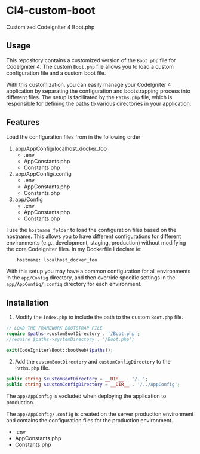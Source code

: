 # CI4-custom-boot
Customized Codeigniter 4 Boot.php

## Usage
This repository contains a customized version of the `Boot.php` file for CodeIgniter 4. The custom `Boot.php` file allows you to load a custom configuration file and a custom boot file.

With this customization, you can easily manage your CodeIgniter 4 application by separating the configuration and bootstrapping process into different files. The setup is facilitated by the `Paths.php` file, which is responsible for defining the paths to various directories in your application.

## Features
Load the configuration files from in the following order
1. app/AppConfig/localhost_docker_foo
   - .env
   - AppConstants.php 
   - Constants.php 
2. app/AppConfig/.config
   - .env
   - AppConstants.php
   - Constants.php
3. app/Config
   - .env
   - AppConstants.php
   - Constants.php

I use the `hostname_folder` to load the configuration files based on the hostname. This allows you to have different configurations for different environments (e.g., development, staging, production) without modifying the core CodeIgniter files. In my Dockerfile I declare ie:
```dockerfile
    hostname: localhost_docker_foo
```

With this setup you may have a common configuration for all environments in the `app/Config` directory, and then override specific settings in the `app/AppConfig/.config` directory for each environment.

## Installation

1. Modify the `index.php` to include the path to the custom `Boot.php` file.
```php
// LOAD THE FRAMEWORK BOOTSTRAP FILE
require $paths->customBootDirectory . '/Boot.php';
//require $paths->systemDirectory . '/Boot.php';

exit(CodeIgniter\Boot::bootWeb($paths));
```
         
2. Add the `customBootDirectory` and `customConfigDirectory` to the `Paths.php` file.
```php
public string $customBootDirectory = __DIR__ . '/..';
public string $customConfigDirectory = __DIR__ . '/../AppConfig';
```
             
The `app/AppConfig` is excluded when deploying the application to production. 

The `app/AppConfig/.config` is created on the server production environment and contains the configuration files for the production environment.
- .env
- AppConstants.php
- Constants.php


